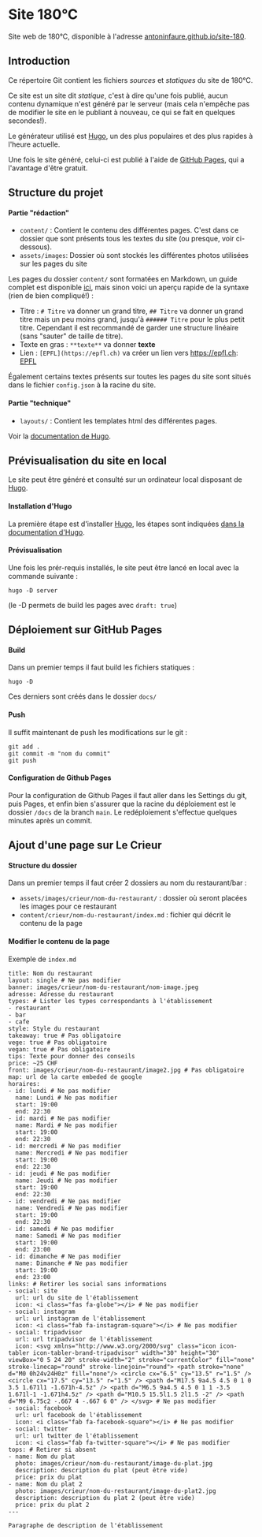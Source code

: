 # Site 180°C

Site web de 180°C, disponible à l'adresse
[antoninfaure.github.io/site-180](https://antoninfaure.github.io/site-180/).

## Introduction

Ce répertoire Git contient les fichiers _sources_ et _statiques_ du site de 180°C.

Ce site est un site dit _statique_, c'est à dire qu'une fois publié, aucun contenu
dynamique n'est généré par le serveur (mais cela n'empêche pas de modifier le site
en le publiant à nouveau, ce qui se fait en quelques secondes!).

Le générateur utilisé est [Hugo](https://gohugo.io), un des plus populaires et
des plus rapides à l'heure actuelle.

Une fois le site généré, celui-ci est publié à l'aide de 
[GitHub Pages](https://pages.github.com), qui a l'avantage d'être gratuit.

## Structure du projet

#### Partie "rédaction"

* `content/` : Contient le contenu des différentes pages. C'est dans ce dossier
que sont présents tous les textes du site (ou presque, voir ci-dessous).
* `assets/images`: Dossier où sont stockés les différentes photos utilisées sur
les pages du site

Les pages du dossier `content/` sont formatées en Markdown, un guide complet est
disponible [ici](https://www.markdownguide.org/basic-syntax/), mais sinon voici
un aperçu rapide de la syntaxe (rien de bien compliqué!) :
* Titre : `# Titre` va donner un grand titre, `## Titre` va donner un grand titre
mais un peu moins grand, jusqu'à `###### Titre` pour le plus petit titre. Cependant
il est recommandé de garder une structure linéaire (sans "sauter" de taille de titre).
* Texte en gras : `**texte**` va donner **texte**
* Lien : `[EPFL](https://epfl.ch)` va créer un lien vers https://epfl.ch:
[EPFL](https://epfl.ch)

Également certains textes présents sur toutes les pages du site sont situés dans
le fichier `config.json` à la racine du site.

#### Partie "technique"

* `layouts/` : Contient les templates html des différentes pages.

Voir la [documentation de Hugo](https://gohugo.io/getting-started/directory-structure/). 


## Prévisualisation du site en local

Le site peut être généré et consulté sur un ordinateur local disposant de
[Hugo](https://gohugo.io).

#### Installation d'Hugo

La première étape est d'installer [Hugo](https://gohugo.io), les étapes sont
indiquées [dans la documentation d'Hugo](https://gohugo.io/getting-started/installing/).

#### Prévisualisation

Une fois les prér-requis installés, le site peut être lancé en local avec la
commande suivante :
```
hugo -D server
```

(le -D permets de build les pages avec `draft: true`)


## Déploiement sur GitHub Pages

#### Build

Dans un premier temps il faut build les fichiers statiques :
```
hugo -D
```
Ces derniers sont créés dans le dossier `docs/`

#### Push

Il suffit maintenant de push les modifications sur le git :
```
git add .
git commit -m "nom du commit"
git push
```

#### Configuration de Github Pages

Pour la configuration de Github Pages il faut aller dans les Settings du git, puis Pages, et enfin bien s'assurer que la racine du déploiement est le dossier `/docs` de la branch `main`.
Le redéploiement s'effectue quelques minutes après un commit.


## Ajout d'une page sur Le Crieur

#### Structure du dossier

Dans un premier temps il faut créer 2 dossiers au nom du restaurant/bar :
* `assets/images/crieur/nom-du-restaurant/` : dossier où seront placées les images pour ce restaurant
* `content/crieur/nom-du-restaurant/index.md` : fichier qui décrit le contenu de la page

#### Modifier le contenu de la page


Exemple de `index.md`
```
title: Nom du restaurant
layout: single # Ne pas modifier
banner: images/crieur/nom-du-restaurant/nom-image.jpeg
adresse: Adresse du restaurant
types: # Lister les types correspondants à l'établissement
- restaurant
- bar
- cafe
style: Style du restaurant
takeaway: true # Pas obligatoire
vege: true # Pas obligatoire
vegan: true # Pas obligatoire
tips: Texte pour donner des conseils
price: ~25 CHF
front: images/crieur/nom-du-restaurant/image2.jpg # Pas obligatoire
map: url de la carte embeded de google
horaires:
- id: lundi # Ne pas modifier
  name: Lundi # Ne pas modifier
  start: 19:00
  end: 22:30
- id: mardi # Ne pas modifier
  name: Mardi # Ne pas modifier
  start: 19:00
  end: 22:30
- id: mercredi # Ne pas modifier
  name: Mercredi # Ne pas modifier
  start: 19:00
  end: 22:30
- id: jeudi # Ne pas modifier
  name: Jeudi # Ne pas modifier
  start: 19:00
  end: 22:30
- id: vendredi # Ne pas modifier
  name: Vendredi # Ne pas modifier
  start: 19:00
  end: 22:30
- id: samedi # Ne pas modifier
  name: Samedi # Ne pas modifier
  start: 19:00
  end: 23:00
- id: dimanche # Ne pas modifier
  name: Dimanche # Ne pas modifier
  start: 19:00
  end: 23:00
links: # Retirer les social sans informations
- social: site
  url: url du site de l'établissement
  icon: <i class="fas fa-globe"></i> # Ne pas modifier
- social: instagram
  url: url instagram de l'établissement
  icon: <i class="fab fa-instagram-square"></i> # Ne pas modifier
- social: tripadvisor
  url: url tripadvisor de l'établissement
  icon: <svg xmlns="http://www.w3.org/2000/svg" class="icon icon-tabler icon-tabler-brand-tripadvisor" width="30" height="30" viewBox="0 5 24 20" stroke-width="2" stroke="currentColor" fill="none" stroke-linecap="round" stroke-linejoin="round"> <path stroke="none" d="M0 0h24v24H0z" fill="none"/> <circle cx="6.5" cy="13.5" r="1.5" /> <circle cx="17.5" cy="13.5" r="1.5" /> <path d="M17.5 9a4.5 4.5 0 1 0 3.5 1.671l1 -1.671h-4.5z" /> <path d="M6.5 9a4.5 4.5 0 1 1 -3.5 1.671l-1 -1.671h4.5z" /> <path d="M10.5 15.5l1.5 2l1.5 -2" /> <path d="M9 6.75c2 -.667 4 -.667 6 0" /> </svg> # Ne pas modifier
- social: facebook
  url: url facebook de l'établissement
  icon: <i class="fab fa-facebook-square"></i> # Ne pas modifier
- social: twitter
  url: url twitter de l'établissement
  icon: <i class="fab fa-twitter-square"></i> # Ne pas modifier
tops: # Retirer si absent
- name: Nom du plat
  photo: images/crieur/nom-du-restaurant/image-du-plat.jpg
  description: description du plat (peut être vide)
  price: prix du plat
- name: Nom du plat 2
  photo: images/crieur/nom-du-restaurant/image-du-plat2.jpg
  description: description du plat 2 (peut être vide)
  price: prix du plat 2
---

Paragraphe de description de l'établissement

```